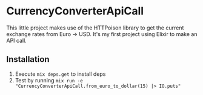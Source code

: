 # CurrencyConverterApiCall

This little project makes use of the HTTPoison library to get the current exchange rates from Euro -> USD. It's my first project using Elixir to make an API call. 

## Installation

1. Execute `mix deps.get` to install deps
2. Test by running `mix run -e "CurrencyConverterApiCall.from_euro_to_dollar(15) |> IO.puts"`
